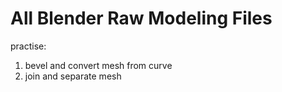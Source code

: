 # All Blender Raw Modeling Files

practise:

1. bevel and convert mesh from curve
2. join and separate mesh
